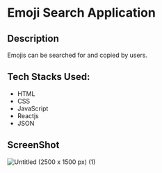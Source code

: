 # Emoji Search Application

## Description

Emojis can be searched for and copied by users.

## Tech Stacks Used:
- HTML
- CSS
- JavaScript
- Reactjs
- JSON

## ScreenShot
![Untitled (2500 x 1500 px) (1)](https://github.com/Sam-mx/Emoji-Search-React/assets/146705452/671265a1-a50c-49a0-bea5-cd47ad199ae0)
